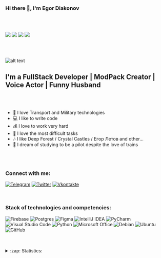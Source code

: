 ### Hi there 👋, I'm Egor Diakonov
<br />
<br />



![](https://komarev.com/ghpvc/?username=rogedkone)
![](https://img.shields.io/github/followers/rogedkone?style=social)
![](https://img.shields.io/twitter/follow/rogedkone?style=social)
![](https://img.shields.io/youtube/channel/views/UCp8zCCAjPf8xBTUMSwf9yBA?style=social)

<br />
<br />

![alt text](https://sun9-24.userapi.com/impg/oRhiyufcR49aWlgZ3eT87uF_lLnVaDJC_9NAbA/vviW9TIYDgw.jpg?size=960x1280&quality=96&sign=bcbd65043e5dea8b82593f1d961d0892&type=album)
## I'm a FullStack Developer | ModPack Creator | Voice Actor | Funny Husband

<br />
<br />

- 🚀 I love Transport and Military technologies
- 💻 I like to write code
- 💰 I love to work very hard
- 📐 I love the most difficult tasks
- 🎶 I like Deep Forest / Crystal Castles / Егор Летов and other...
- 🚁 I dream of studying to be a pilot despite the love of trains

<br />
<br />

### Connect with me:
[![Telegram](https://img.shields.io/badge/-Telegram-090909?style=for-the-badge&logo=telegram&logoColor=27A0D9)](https://t.me/rogedkone)
[![Twitter](https://img.shields.io/badge/-Twitter-090909?style=for-the-badge&logo=Twitter&logoColor=1C9DEB)](https://twitter.com/rogedkone)
[![Vkontakte](https://img.shields.io/badge/-Vkontakte-090909?style=for-the-badge&logo=Vk&logoColor=4F7DB3)](https://vk.com/rogedkone)

<br />

### Stack of technologies and competencies:
![Firebase](https://img.shields.io/badge/-Firebase-090909?style=for-the-badge&logo=firebase&logoColor=F8C52C)
![Postgres](https://img.shields.io/badge/postgres-%23316192.svg?style=for-the-badge&logo=postgresql&logoColor=white)
![Figma](https://img.shields.io/badge/figma-%23F24E1E.svg?style=for-the-badge&logo=figma&logoColor=white)
![IntelliJ IDEA](https://img.shields.io/badge/IntelliJIDEA-000000.svg?style=for-the-badge&logo=intellij-idea&logoColor=white)
![PyCharm](https://img.shields.io/badge/pycharm-143?style=for-the-badge&logo=pycharm&logoColor=black&color=black&labelColor=green)
![Visual Studio Code](https://img.shields.io/badge/Visual%20Studio%20Code-0078d7.svg?style=for-the-badge&logo=visual-studio-code&logoColor=white)
![Python](https://img.shields.io/badge/python-3670A0?style=for-the-badge&logo=python&logoColor=ffdd54)
![Microsoft Office](https://img.shields.io/badge/Microsoft_Office-D83B01?style=for-the-badge&logo=microsoft-office&logoColor=white)
![Debian](https://img.shields.io/badge/Debian-D70A53?style=for-the-badge&logo=debian&logoColor=white)
![Ubuntu](https://img.shields.io/badge/Ubuntu-E95420?style=for-the-badge&logo=ubuntu&logoColor=white)
![GitHub](https://img.shields.io/badge/github-%23121011.svg?style=for-the-badge&logo=github&logoColor=white)

<br />
<br />

<details>
  <summary>:zap: Statistics:</summary>
   <img align="left" alt="codeSTACKr's GitHub Stats" src="https://github-readme-stats.vercel.app/api/top-langs/?username=rogedkone&langs_count=8&layout=compact" />
    <br />
    <img align="left" alt="codeSTACKr's GitHub Stats" src="https://github-readme-stats.vercel.app/api?username=rogedkone&show_icons=true" />
</details>
